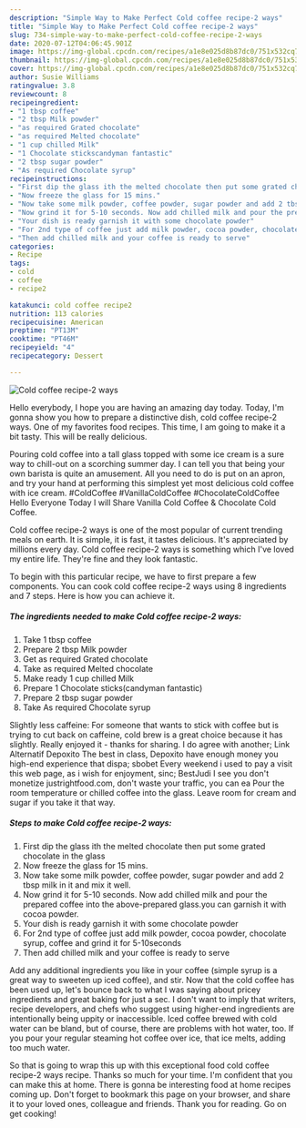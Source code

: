 ```yaml
---
description: "Simple Way to Make Perfect Cold coffee recipe-2 ways"
title: "Simple Way to Make Perfect Cold coffee recipe-2 ways"
slug: 734-simple-way-to-make-perfect-cold-coffee-recipe-2-ways
date: 2020-07-12T04:06:45.901Z
image: https://img-global.cpcdn.com/recipes/a1e8e025d8b87dc0/751x532cq70/cold-coffee-recipe-2-ways-recipe-main-photo.jpg
thumbnail: https://img-global.cpcdn.com/recipes/a1e8e025d8b87dc0/751x532cq70/cold-coffee-recipe-2-ways-recipe-main-photo.jpg
cover: https://img-global.cpcdn.com/recipes/a1e8e025d8b87dc0/751x532cq70/cold-coffee-recipe-2-ways-recipe-main-photo.jpg
author: Susie Williams
ratingvalue: 3.8
reviewcount: 8
recipeingredient:
- "1 tbsp coffee"
- "2 tbsp Milk powder"
- "as required Grated chocolate"
- "as required Melted chocolate"
- "1 cup chilled Milk"
- "1 Chocolate stickscandyman fantastic"
- "2 tbsp sugar powder"
- "As required Chocolate syrup"
recipeinstructions:
- "First dip the glass ith the melted chocolate then put some grated chocolate in the glass"
- "Now freeze the glass for 15 mins."
- "Now take some milk powder, coffee powder, sugar powder and add 2 tbsp milk in it and mix it well."
- "Now grind it for 5-10 seconds. Now add chilled milk and pour the prepared coffee into the above-prepared glass.you can garnish it with cocoa powder."
- "Your dish is ready garnish it with some chocolate powder"
- "For 2nd type of coffee just add milk powder, cocoa powder, chocolate syrup, coffee and grind it for 5-10seconds"
- "Then add chilled milk and your coffee is ready to serve"
categories:
- Recipe
tags:
- cold
- coffee
- recipe2

katakunci: cold coffee recipe2 
nutrition: 113 calories
recipecuisine: American
preptime: "PT13M"
cooktime: "PT46M"
recipeyield: "4"
recipecategory: Dessert

---
```



![Cold coffee recipe-2 ways](https://img-global.cpcdn.com/recipes/a1e8e025d8b87dc0/751x532cq70/cold-coffee-recipe-2-ways-recipe-main-photo.jpg)

Hello everybody, I hope you are having an amazing day today. Today, I'm gonna show you how to prepare a distinctive dish, cold coffee recipe-2 ways. One of my favorites food recipes. This time, I am going to make it a bit tasty. This will be really delicious.

Pouring cold coffee into a tall glass topped with some ice cream is a sure way to chill-out on a scorching summer day. I can tell you that being your own barista is quite an amusement. All you need to do is put on an apron, and try your hand at performing this simplest yet most delicious cold coffee with ice cream. #ColdCoffee #VanillaColdCoffee #ChocolateColdCoffee Hello Everyone Today I will Share Vanilla Cold Coffee &amp; Chocolate Cold Coffee.

Cold coffee recipe-2 ways is one of the most popular of current trending meals on earth. It is simple, it is fast, it tastes delicious. It's appreciated by millions every day. Cold coffee recipe-2 ways is something which I've loved my entire life. They're fine and they look fantastic.


To begin with this particular recipe, we have to first prepare a few components. You can cook cold coffee recipe-2 ways using 8 ingredients and 7 steps. Here is how you can achieve it.

<!--inarticleads1-->

##### The ingredients needed to make Cold coffee recipe-2 ways:

1. Take 1 tbsp coffee
1. Prepare 2 tbsp Milk powder
1. Get as required Grated chocolate
1. Take as required Melted chocolate
1. Make ready 1 cup chilled Milk
1. Prepare 1 Chocolate sticks(candyman fantastic)
1. Prepare 2 tbsp sugar powder
1. Take As required Chocolate syrup


Slightly less caffeine: For someone that wants to stick with coffee but is trying to cut back on caffeine, cold brew is a great choice because it has slightly. Really enjoyed it - thanks for sharing. I do agree with another; Link Alternatif Depoxito The best in class, Depoxito have enough money you high-end experience that dispa; sbobet Every weekend i used to pay a visit this web page, as i wish for enjoyment, sinc; BestJudi I see you don&#39;t monetize justrightfood.com, don&#39;t waste your traffic, you can ea Pour the room temperature or chilled coffee into the glass. Leave room for cream and sugar if you take it that way. 

<!--inarticleads2-->

##### Steps to make Cold coffee recipe-2 ways:

1. First dip the glass ith the melted chocolate then put some grated chocolate in the glass
1. Now freeze the glass for 15 mins.
1. Now take some milk powder, coffee powder, sugar powder and add 2 tbsp milk in it and mix it well.
1. Now grind it for 5-10 seconds. Now add chilled milk and pour the prepared coffee into the above-prepared glass.you can garnish it with cocoa powder.
1. Your dish is ready garnish it with some chocolate powder
1. For 2nd type of coffee just add milk powder, cocoa powder, chocolate syrup, coffee and grind it for 5-10seconds
1. Then add chilled milk and your coffee is ready to serve


Add any additional ingredients you like in your coffee (simple syrup is a great way to sweeten up iced coffee), and stir. Now that the cold coffee has been used up, let&#39;s bounce back to what I was saying about pricey ingredients and great baking for just a sec. I don&#39;t want to imply that writers, recipe developers, and chefs who suggest using higher-end ingredients are intentionally being uppity or inaccessible. Iced coffee brewed with cold water can be bland, but of course, there are problems with hot water, too. If you pour your regular steaming hot coffee over ice, that ice melts, adding too much water. 

So that is going to wrap this up with this exceptional food cold coffee recipe-2 ways recipe. Thanks so much for your time. I'm confident that you can make this at home. There is gonna be interesting food at home recipes coming up. Don't forget to bookmark this page on your browser, and share it to your loved ones, colleague and friends. Thank you for reading. Go on get cooking!
